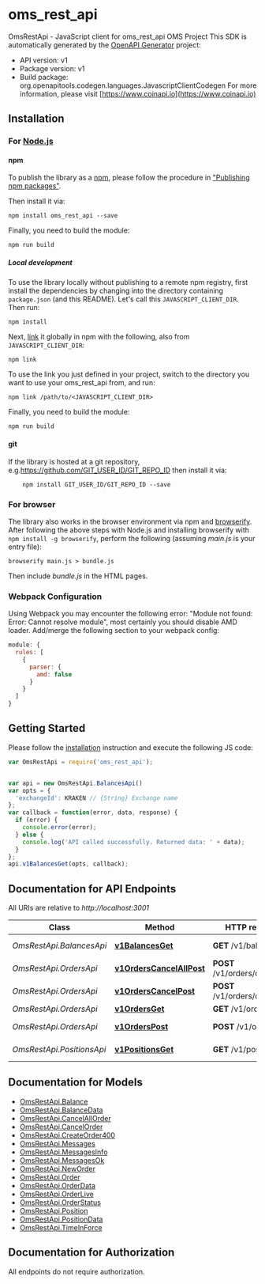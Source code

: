 # oms_rest_api

OmsRestApi - JavaScript client for oms_rest_api
OMS Project
This SDK is automatically generated by the [OpenAPI Generator](https://openapi-generator.tech) project:

- API version: v1
- Package version: v1
- Build package: org.openapitools.codegen.languages.JavascriptClientCodegen
For more information, please visit [https://www.coinapi.io](https://www.coinapi.io)

## Installation

### For [Node.js](https://nodejs.org/)

#### npm

To publish the library as a [npm](https://www.npmjs.com/), please follow the procedure in ["Publishing npm packages"](https://docs.npmjs.com/getting-started/publishing-npm-packages).

Then install it via:

```shell
npm install oms_rest_api --save
```

Finally, you need to build the module:

```shell
npm run build
```

##### Local development

To use the library locally without publishing to a remote npm registry, first install the dependencies by changing into the directory containing `package.json` (and this README). Let's call this `JAVASCRIPT_CLIENT_DIR`. Then run:

```shell
npm install
```

Next, [link](https://docs.npmjs.com/cli/link) it globally in npm with the following, also from `JAVASCRIPT_CLIENT_DIR`:

```shell
npm link
```

To use the link you just defined in your project, switch to the directory you want to use your oms_rest_api from, and run:

```shell
npm link /path/to/<JAVASCRIPT_CLIENT_DIR>
```

Finally, you need to build the module:

```shell
npm run build
```

#### git

If the library is hosted at a git repository, e.g.https://github.com/GIT_USER_ID/GIT_REPO_ID
then install it via:

```shell
    npm install GIT_USER_ID/GIT_REPO_ID --save
```

### For browser

The library also works in the browser environment via npm and [browserify](http://browserify.org/). After following
the above steps with Node.js and installing browserify with `npm install -g browserify`,
perform the following (assuming *main.js* is your entry file):

```shell
browserify main.js > bundle.js
```

Then include *bundle.js* in the HTML pages.

### Webpack Configuration

Using Webpack you may encounter the following error: "Module not found: Error:
Cannot resolve module", most certainly you should disable AMD loader. Add/merge
the following section to your webpack config:

```javascript
module: {
  rules: [
    {
      parser: {
        amd: false
      }
    }
  ]
}
```

## Getting Started

Please follow the [installation](#installation) instruction and execute the following JS code:

```javascript
var OmsRestApi = require('oms_rest_api');


var api = new OmsRestApi.BalancesApi()
var opts = {
  'exchangeId': KRAKEN // {String} Exchange name
};
var callback = function(error, data, response) {
  if (error) {
    console.error(error);
  } else {
    console.log('API called successfully. Returned data: ' + data);
  }
};
api.v1BalancesGet(opts, callback);

```

## Documentation for API Endpoints

All URIs are relative to *http://localhost:3001*

Class | Method | HTTP request | Description
------------ | ------------- | ------------- | -------------
*OmsRestApi.BalancesApi* | [**v1BalancesGet**](docs/BalancesApi.md#v1BalancesGet) | **GET** /v1/balances | Get balances
*OmsRestApi.OrdersApi* | [**v1OrdersCancelAllPost**](docs/OrdersApi.md#v1OrdersCancelAllPost) | **POST** /v1/orders/cancel/all | Cancel all order
*OmsRestApi.OrdersApi* | [**v1OrdersCancelPost**](docs/OrdersApi.md#v1OrdersCancelPost) | **POST** /v1/orders/cancel | Cancel order
*OmsRestApi.OrdersApi* | [**v1OrdersGet**](docs/OrdersApi.md#v1OrdersGet) | **GET** /v1/orders | Get orders
*OmsRestApi.OrdersApi* | [**v1OrdersPost**](docs/OrdersApi.md#v1OrdersPost) | **POST** /v1/orders | Create new order
*OmsRestApi.PositionsApi* | [**v1PositionsGet**](docs/PositionsApi.md#v1PositionsGet) | **GET** /v1/positions | Get positions


## Documentation for Models

 - [OmsRestApi.Balance](docs/Balance.md)
 - [OmsRestApi.BalanceData](docs/BalanceData.md)
 - [OmsRestApi.CancelAllOrder](docs/CancelAllOrder.md)
 - [OmsRestApi.CancelOrder](docs/CancelOrder.md)
 - [OmsRestApi.CreateOrder400](docs/CreateOrder400.md)
 - [OmsRestApi.Messages](docs/Messages.md)
 - [OmsRestApi.MessagesInfo](docs/MessagesInfo.md)
 - [OmsRestApi.MessagesOk](docs/MessagesOk.md)
 - [OmsRestApi.NewOrder](docs/NewOrder.md)
 - [OmsRestApi.Order](docs/Order.md)
 - [OmsRestApi.OrderData](docs/OrderData.md)
 - [OmsRestApi.OrderLive](docs/OrderLive.md)
 - [OmsRestApi.OrderStatus](docs/OrderStatus.md)
 - [OmsRestApi.Position](docs/Position.md)
 - [OmsRestApi.PositionData](docs/PositionData.md)
 - [OmsRestApi.TimeInForce](docs/TimeInForce.md)


## Documentation for Authorization

All endpoints do not require authorization.
